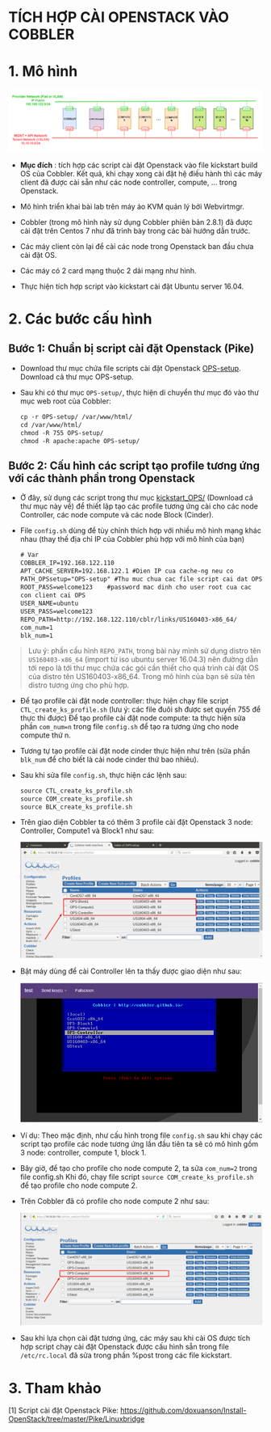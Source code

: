 # TÍCH HỢP CÀI OPENSTACK VÀO COBBLER

<a name = '1'></a>
# 1. Mô hình

![img](../images/6.1.png)

- **Mục đích** : tích hợp các script cài đặt Openstack vào file kickstart build OS của Cobbler. Kết quả, khi chạy xong cài đặt hệ điều hành thì các máy client đã được cài sẵn như các node controller, compute, ... trong Openstack.

- Mô hình triển khai bài lab trên máy ảo KVM quản lý bởi Webvirtmgr. 

- Cobbler (trong mô hình này sử dụng Cobbler phiên bản 2.8.1) đã được cài đặt trên Centos 7 như đã trình bày trong các bài hướng dẫn trước.

- Các máy client còn lại để cài các node trong Openstack ban đầu chưa cài đặt OS.  

- Các máy có 2 card mạng thuộc 2 dải mạng như hình. 

- Thực hiện tích hợp script vào kickstart cài đặt Ubuntu server 16.04. 


<a name = '1'></a>
# 2.	Các bước cấu hình

## Bước 1: Chuẩn bị script cài đặt Openstack (Pike)

- Download thư mục chứa file scripts cài đặt Openstack [OPS-setup](../scripts/OPS-setup). Download cả thư mục OPS-setup.

- Sau khi có thư mục `OPS-setup/`, thực hiện di chuyển thư mục đó vào thư mục web root của Cobbler: 

	```
	cp -r OPS-setup/ /var/www/html/
	cd /var/www/html/
	chmod -R 755 OPS-setup/
	chmod -R apache:apache OPS-setup/
	```

## Bước 2: Cấu hình các script tạo profile tương ứng với các thành phần trong Openstack 

- Ở đây, sử dụng các script trong thư mục [kickstart_OPS/](../scripts/kickstart_OPS) (Download cả thư mục này về) để thiết lập tạo các profile tương ứng cài cho các node Controller, các node compute và các node Block (Cinder). 

- File `config.sh` dùng để tùy chỉnh thích hợp với nhiều mô hình mạng khác nhau (thay thế địa chỉ IP của Cobbler phù hợp với mô hình của bạn)

	```
	# Var
	COBBLER_IP=192.168.122.110
	APT_CACHE_SERVER=192.168.122.1 #Dien IP cua cache-ng neu co
	PATH_OPSsetup="OPS-setup" #Thu muc chua cac file script cai dat OPS
	ROOT_PASS=welcome123	#password mac dinh cho user root cua cac con client cai OPS
	USER_NAME=ubuntu
	USER_PASS=welcome123
	REPO_PATH=http://192.168.122.110/cblr/links/US160403-x86_64/
	com_num=1
	blk_num=1
	```

> Lưu ý: phần cấu hình `REPO_PATH`, trong bài này mình sử dụng distro tên `US160403-x86_64` (import từ iso ubuntu server 16.04.3) nên đường dẫn tới repo là tới thư mục chứa các gói cần thiết cho quá trình cài đặt OS của distro tên US160403-x86_64. Trong mô hình của bạn sẽ sửa tên distro tương ứng cho phù hợp. 

- Để tạo profile cài đặt node controller: thực hiện chạy file script `CTL_create_ks_profile.sh` (lưu ý: các file đuôi sh được set quyền 755 để thực thi được)
Để tạo profile cài đặt node compute: ta thực hiện sửa phần `com_num=n` trong file `config.sh` để tạo ra tương ứng cho node compute thứ n. 

- Tương tự tạo profile cài đặt node cinder thực hiện như trên (sửa phần `blk_num` để cho biết là cài node cinder thứ bao nhiêu). 

- Sau khi sửa file `config.sh`, thực hiện các lệnh sau: 

	```
	source CTL_create_ks_profile.sh
	source COM_create_ks_profile.sh
	source BLK_create_ks_profile.sh
	```

- Trên giao diện Cobbler ta có thêm 3 profile cài đặt Openstack 3 node: Controller, Compute1 và Block1 như sau: 

	![img](../images/6.2.png)

- Bật máy dùng để cài Controller lên ta thấy được giao diện như sau: 

	![img](../images/6.3.png)

- Ví dụ: Theo mặc định, như cấu hình trong file `config.sh` sau khi chạy các script tạo profile các node tương ứng lần đầu tiên ta sẽ có mô hình gồm 3 node: controller, compute 1, block 1.

- Bây giờ, để tạo cho profile cho node compute 2, ta sửa `com_num=2` trong file config.sh
Khi đó, chạy file script  `source COM_create_ks_profile.sh` để tạo profile cho node compute 2.

- Trên Cobbler đã có profile cho node compute 2 như sau:

	![img](../images/6.4.png)

- Sau khi lựa chọn cài đặt tương ứng, các máy sau khi cài OS được tích hợp script chạy cài đặt Openstack được cấu hình sẵn trong file `/etc/rc.local` đã sửa trong phần %post trong các file kickstart. 

<a name = '3'></a>
# 3. Tham khảo

[1] Script cài đặt Openstack Pike: https://github.com/doxuanson/Install-OpenStack/tree/master/Pike/Linuxbridge 

